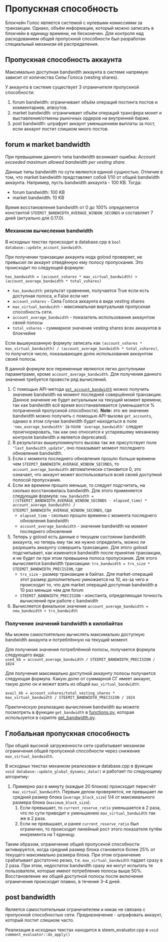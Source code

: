 # Пропускная способность

Блокчейн Голос является системой с нулевыми комиссиями за транзакции. Однако, объём информации, который можно записать в блокчейн в единицу времени, не бесконечен. Для контроля над расходованием общей пропускной способности был разработан специальный механизм её распределения. 

## Пропускная способность аккаунта

Максимально доступная bandwidth аккаунта в системе напрямую зависит от количества Силы Голоса \(vesting shares\).

У аккаунта в системе существует 3 ограничителя пропускной способности:

1. forum bandwidth: ограничивает объём операций постинга постов и комментариев, апвоутов.
2. market bandwidth: ограничивает объём операций трансфера монет и выставления/отмены рыночных ордеров на внутренней бирже.
3. post bandwidth: штрафует аккаунт уменьшением выплаты за пост, если аккаунт постит слишком много постов.

## forum и market bandwidth

При превышении данного типа bandwidth возникает ошибка: _Account exceeded maximum allowed bandwidth per vesting share._

Данные типы bandwidth по сути являются единой сущностью. Отличие в том, что market bandwidth представляет собой 1/10 от общей bandwidth аккаунта. Например, пусть bandwidth аккаунта - 100 KB. Тогда:

* forum bandwidth: 100 KB
* market bandwidth: 10 KB

Время восстановления bandwidth от 0 до 100% определяется константой `STEEMIT_BANDWIDTH_AVERAGE_WINDOW_SECONDS` и составляет 7 дней \(актуально для 0.17.0\).

### Механизм вычисления bandwidth

В исходных текстах происходит в database.cpp в `bool database::update_account_bandwidth`.

При получении транзакции аккаунта нода golosd проверяет, не превысил ли аккаунт отведённую ему полосу пропускания. Это происходит по следующей формуле:

`has_bandwidth = (account_vshares * max_virtual_bandwidth) > (account_average_bandwidth * total_vshares)`

* `has_bandwidth`: результат сравнения, получается True если есть доступная полоса, и False если нет
* `account_vshares` - Сила Голоса аккаунта в виде vesting shares
* `max_virtual_bandwidth` - максимальная виртуальная пропускная способность сети. 
* `account_average_bandwidth` - показатель использования аккаунтом своей полосы
* `total_vshares` - суммарное значение vesting shares всех аккаунтов в блокчейне

Если вышеуказанную формулу записать как `(account_vshares * max_virtual_bandwidth) / (account_average_bandwidth * total_vshares)`, то получится число, показывающее долю использования аккаунтом своей полосы.

В данной формуле все переменные являются легко доступными параметрами, кроме `account_average_bandwidth`. Для получения данного значения требуется провести ряд вычислений.

1. С помощью API-метода [`get_account_bandwidth`](../api/api-golos-ch1.md) можно получить значение bandwidth на момент последней совершённой транзакции. Данное значение не будет актуальным на текущий момент времени, так как bandwidth всё время восстанавливается \(уменьшается % потраченной пропускной способности\). **Note:** это же значение bandwidth можно получить с помощью API-вызова `get_accounts`, однако в этом случае bandwidth будет находиться в поле `'new_average_bandwidth'` \(а поле `'average_bandwidth'` следует проигнорировать, так как оно относится к устаревшему механизму контроля bandwidth и является deprecated\).
2. В результатах вышеупомянутого вызова так же присутствует поле `"last_bandwidth_update"`, оно показывает момент последнего обновления bandwidth.
3. Если с момента последнего обновления прошло больше времени чем `STEEMIT_BANDWIDTH_AVERAGE_WINDOW_SECONDS`, то `account_average_bandwidth` автоматически становится 0, это означает, что аккаунт может воспользоваться всей своей доступной полосой пропускания.
4. Если же времени прошло меньше, то следует подсчитать, на сколько восстановилась bandwidth. Для этого применяется следующая формула: `new_bandwidth = ((STEEMIT_BANDWIDTH_AVERAGE_WINDOW_SECONDS - elapsed_time) * account_average_bandwidth) / STEEMIT_BANDWIDTH_AVERAGE_WINDOW_SECONDS`, где
   * `elapsed_time` - сколько прошло времени с момента последнего обновления bandwidth
   * `account_average_bandwidth` - значение bandwidth на момент последнего обновления
5. Теперь у golosd есть данные о текущем состоянии bandwidth аккаунта, но теперь ему так же нужно определить, можно ли разрешить аккаунту совершить транзакцию. Для этого golosd подсчитывает, как изменится bandwidth после принятия транзакции, и не будет ли при этом превышена полоса пропускания. Для этого вычисляется bandwidth транзакции: `trx_bandwidth = trx_size * STEEMIT_BANDWIDTH_PRECISION`, где  
   * `trx_size` - размер транзакции в байтах. Для market-операций этот размер дополнительно умножается на 10, из-за чего и происходит то, что для market операций доступная bandwidth в 10 раз меньше чем для forum
   * `STEEMIT_BANDWIDTH_PRECISION` - константа, определяющая точность вычислений при работе с bandwidth
6. Вычисляется финальное значение `account_average_bandwidth = new_bandwidth + trx_bandwidth`

### Получение значений bandwidth в килобайтах

Мы можем самостоятельно вычислять максимально доступную bandwidth аккаунта и потреблённую на текущий момент.

Для получения значения потреблённой полосы, получается формула следующего вида:  
`used_kb = account_average_bandwidth / STEEMIT_BANDWIDTH_PRECISION / 1024`

Для получения максимально доступной аккаунту полосы получается следующая формула. Какую долю от суммарной СГ имеет аккаунт, такую долю он и может взять из общей `max_virtual_bandwidth`:

`avail_kb = account_vshares/total_vesting_shares * max_virtual_bandwidth / STEEMIT_BANDWIDTH_PRECISION / 1024`

Практическую реализацию вычисления bandwidth вы можете посмотреть в функции `get_bandwidth` в [functions.py](https://github.com/bitfag/golos-scripts/blob/master/functions.py), которая используется в скрипте [get\_bandwidth.py](https://github.com/bitfag/golos-scripts/blob/master/get_bandwidth.py).

## Глобальная пропускная способность

При общей высокой загруженности сети срабатывает механизм ограничения общей пропускной способности через снижение `max_virtual_bandwidth`.

В исходных текстах механизм реализован в database.cpp в функции `void database::update_global_dynamic_data()` и работает по следующему алгоритму:

1. Примерно раз в минуту \(каждые 20 блоков\) происходит пересчёт `max_virtual_bandwidth`. Первым делом проверяется, не превышает ли средний размер блока \(`average_block_size`\) 1/4 от максимального размера блока \(`maximum_block_size`\).
   1. Если превышает, то `current_reserve_ratio` уменьшается в 2 раза, что по сути приводит к уменьшению `max_virtual_bandwidth` так же в 2 раза.
   2. Если не превышает, и ранее `current_reserve_ratio` был ограничен, то происходит линейный рост этого показателя путём инкремента на 1 единицу.

Таким образом, ограничение общей пропускной способности активируется, когда средний размер блока становится более 25% от текущего максимально размера блока. При этом ограничение срабатывает достаточно резко, т.к. `max_virtual_bandwidth` падает сразу в 2 раза. При этом, недостаток bandwidth сразу же могут испытать те пользователи, которые имеют потребление полосы выше 50%. Восстановление же общей доступной полосы после включения ограничения происходит плавно, в течение 3-4 дней.

## post bandwidth

Является самостоятельным ограничителем и никак не связана с пропускной способностью сети. Предназначение - штрафовать аккаунт, который постит слишком часто.

Реализация в исходных текстах находится в steem\_evaluator.cpp в `void comment_evaluator::do_apply()`

